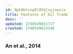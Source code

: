 ```yaml
---
id: 9p54btszp8l95djvyjauvix
title: Features of Oil Trade
desc: ''
updated: 1740549831717
created: 1740549823348
---
```



### An et al., 2014
